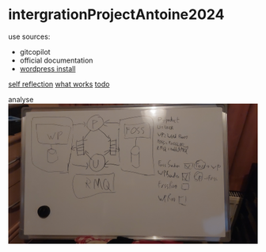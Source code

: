 # intergrationProjectAntoine2024

use sources:
- gitcopilot
- official documentation
- [wordpress install](https://www.youtube.com/watch?v=gEceSAJI_3s)

[self reflection](./documentatie/problemen.md)
[what works](./documentatie/what-works.md)
[todo](./documentatie/todo.md)

analyse
![structure diagram](./documentatie/20240821-0325.jpg)